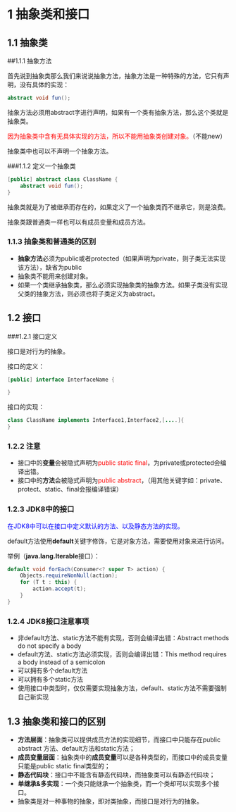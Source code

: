 # 1 抽象类和接口

## 1.1 抽象类

##1.1.1 抽象方法

首先说到抽象类那么我们来说说抽象方法，抽象方法是一种特殊的方法，它只有声明，没有具体的实现：

```java 
abstract void fun();
```

抽象方法必须用abstract字进行声明，如果有一个类有抽象方法，那么这个类就是抽象类。

<font color="red">因为抽象类中含有无具体实现的方法，所以不能用抽象类创建对象。</font>（不能new）

抽象类中也可以不声明一个抽象方法。

###1.1.2 定义一个抽象类

```java
[public] abstract class ClassName {
    abstract void fun();
}
```

抽象类就是为了被继承而存在的，如果定义了一个抽象类而不继承它，则是浪费。

抽象类跟普通类一样也可以有成员变量和成员方法。

### 1.1.3 抽象类和普通类的区别

- **抽象方法**必须为public或者protected（如果声明为private，则子类无法实现该方法），缺省为public
- 抽象类不能用来创建对象。
- 如果一个类继承抽象类，那么必须实现抽象类的抽象方法。如果子类没有实现父类的抽象方法，则必须也将子类定义为abstract。



## 1.2 接口

###1.2.1 接口定义

接口是对行为的抽象。

接口的定义：

```java
[public] interface InterfaceName {
 
}
```

接口的实现：

```java
class ClassName implements Interface1,Interface2,[....]{
}
```

### 1.2.2 注意

- 接口中的**变量**会被隐式声明为<font color="red">public static final</font>，为private或protected会编译出错。
- 接口中的**方法**会被隐式声明为<font color="red">public abstract</font>，（用其他关键字如：private、protect、static、final会报编译错误）

### 1.2.3 JDK8中的接口

<font color="blue">在JDK8中可以在接口中定义默认的方法、以及静态方法的实现。</font>

default方法使用**default**关键字修饰，它是对象方法，需要使用对象来进行访问。

举例（**java.lang.Iterable**接口）：

```java
default void forEach(Consumer<? super T> action) {
    Objects.requireNonNull(action);
    for (T t : this) {
        action.accept(t);
    }
}
```

### 1.2.4 JDK8接口注意事项

- 非default方法、static方法不能有实现，否则会编译出错：Abstract methods do not specify a body
- default方法、static方法必须实现，否则会编译出错：This method requires a body instead of a semicolon
- 可以拥有多个default方法
- 可以拥有多个static方法
- 使用接口中类型时，仅仅需要实现抽象方法，default、static方法不需要强制自己新实现



## 1.3 抽象类和接口的区别

- **方法层面**：抽象类可以提供成员方法的实现细节，而接口中只能存在public abstract 方法、default方法和static方法；
- **成员变量层面**：抽象类中的**成员变量**可以是各种类型的，而接口中的成员变量只能是public static final类型的；
- **静态代码块**：接口中不能含有静态代码块，而抽象类可以有静态代码块；
- **单继承&多实现**：一个类只能继承一个抽象类，而一个类却可以实现多个接口。
- 抽象类是对一种事物的抽象，即对类抽象，而接口是对行为的抽象。

